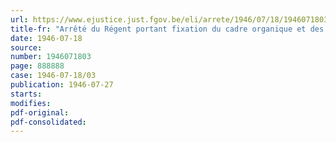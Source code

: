 ```yaml
---
url: https://www.ejustice.just.fgov.be/eli/arrete/1946/07/18/1946071803/justel
title-fr: "Arrêté du Régent portant fixation du cadre organique et des barèmes du personnel du Ministère du Travail et de la Prévoyance sociale"
date: 1946-07-18
source:
number: 1946071803
page: 888888
case: 1946-07-18/03
publication: 1946-07-27
starts:
modifies:
pdf-original:
pdf-consolidated:
---
```



